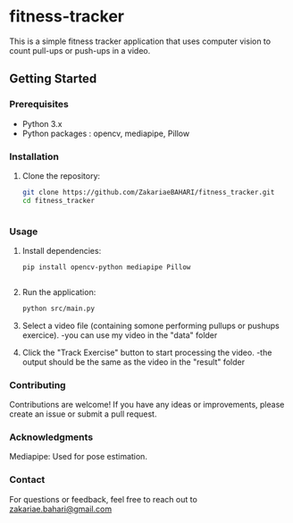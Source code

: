 # fitness-tracker
This is a simple fitness tracker application that uses computer vision to count pull-ups or push-ups in a video.

## Getting Started

### Prerequisites

- Python 3.x
- Python packages : opencv, mediapipe, Pillow

### Installation

1. Clone the repository:

   ```bash
   git clone https://github.com/ZakariaeBAHARI/fitness_tracker.git
   cd fitness_tracker



### Usage 

1. Install dependencies:

   ```bash
   pip install opencv-python mediapipe Pillow



2. Run the application:

   ```bash
   python src/main.py


3. Select a video file (containing somone performing pullups or pushups exercice).
   -you can use my video in the "data" folder


5. Click the "Track Exercise" button to start processing the video.
   -the output should be the same as the video in the "result" folder 

### Contributing

Contributions are welcome! If you have any ideas or improvements, please create an issue or submit a pull request.


### Acknowledgments

Mediapipe: Used for pose estimation.

### Contact

For questions or feedback, feel free to reach out to zakariae.bahari@gmail.com

